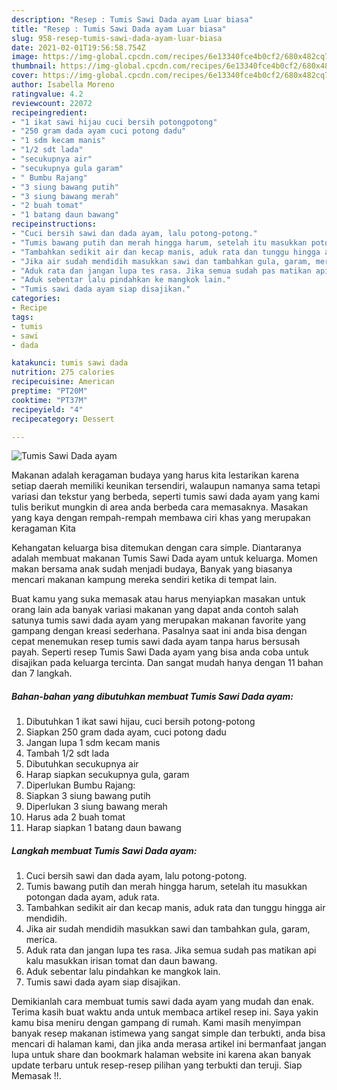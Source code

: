 ```yaml
---
description: "Resep : Tumis Sawi Dada ayam Luar biasa"
title: "Resep : Tumis Sawi Dada ayam Luar biasa"
slug: 958-resep-tumis-sawi-dada-ayam-luar-biasa
date: 2021-02-01T19:56:58.754Z
image: https://img-global.cpcdn.com/recipes/6e13340fce4b0cf2/680x482cq70/tumis-sawi-dada-ayam-foto-resep-utama.jpg
thumbnail: https://img-global.cpcdn.com/recipes/6e13340fce4b0cf2/680x482cq70/tumis-sawi-dada-ayam-foto-resep-utama.jpg
cover: https://img-global.cpcdn.com/recipes/6e13340fce4b0cf2/680x482cq70/tumis-sawi-dada-ayam-foto-resep-utama.jpg
author: Isabella Moreno
ratingvalue: 4.2
reviewcount: 22072
recipeingredient:
- "1 ikat sawi hijau cuci bersih potongpotong"
- "250 gram dada ayam cuci potong dadu"
- "1 sdm kecam manis"
- "1/2 sdt lada"
- "secukupnya air"
- "secukupnya gula garam"
- " Bumbu Rajang"
- "3 siung bawang putih"
- "3 siung bawang merah"
- "2 buah tomat"
- "1 batang daun bawang"
recipeinstructions:
- "Cuci bersih sawi dan dada ayam, lalu potong-potong."
- "Tumis bawang putih dan merah hingga harum, setelah itu masukkan potongan dada ayam, aduk rata."
- "Tambahkan sedikit air dan kecap manis, aduk rata dan tunggu hingga air mendidih."
- "Jika air sudah mendidih masukkan sawi dan tambahkan gula, garam, merica."
- "Aduk rata dan jangan lupa tes rasa. Jika semua sudah pas matikan api kalu masukkan irisan tomat dan daun bawang."
- "Aduk sebentar lalu pindahkan ke mangkok lain."
- "Tumis sawi dada ayam siap disajikan."
categories:
- Recipe
tags:
- tumis
- sawi
- dada

katakunci: tumis sawi dada 
nutrition: 275 calories
recipecuisine: American
preptime: "PT20M"
cooktime: "PT37M"
recipeyield: "4"
recipecategory: Dessert

---
```



![Tumis Sawi Dada ayam](https://img-global.cpcdn.com/recipes/6e13340fce4b0cf2/680x482cq70/tumis-sawi-dada-ayam-foto-resep-utama.jpg)

Makanan adalah keragaman budaya yang harus kita lestarikan karena setiap daerah memiliki keunikan tersendiri, walaupun namanya sama tetapi variasi dan tekstur yang berbeda, seperti tumis sawi dada ayam yang kami tulis berikut mungkin di area anda berbeda cara memasaknya. Masakan yang kaya dengan rempah-rempah membawa ciri khas yang merupakan keragaman Kita



Kehangatan keluarga bisa ditemukan dengan cara simple. Diantaranya adalah membuat makanan Tumis Sawi Dada ayam untuk keluarga. Momen makan bersama anak sudah menjadi budaya, Banyak yang biasanya mencari makanan kampung mereka sendiri ketika di tempat lain.

Buat kamu yang suka memasak atau harus menyiapkan masakan untuk orang lain ada banyak variasi makanan yang dapat anda contoh salah satunya tumis sawi dada ayam yang merupakan makanan favorite yang gampang dengan kreasi sederhana. Pasalnya saat ini anda bisa dengan cepat menemukan resep tumis sawi dada ayam tanpa harus bersusah payah.
Seperti resep Tumis Sawi Dada ayam yang bisa anda coba untuk disajikan pada keluarga tercinta. Dan sangat mudah hanya dengan 11 bahan dan 7 langkah.


<!--inarticleads1-->

##### Bahan-bahan yang dibutuhkan membuat Tumis Sawi Dada ayam:

1. Dibutuhkan 1 ikat sawi hijau, cuci bersih potong-potong
1. Siapkan 250 gram dada ayam, cuci potong dadu
1. Jangan lupa 1 sdm kecam manis
1. Tambah 1/2 sdt lada
1. Dibutuhkan secukupnya air
1. Harap siapkan secukupnya gula, garam
1. Diperlukan  Bumbu Rajang:
1. Siapkan 3 siung bawang putih
1. Diperlukan 3 siung bawang merah
1. Harus ada 2 buah tomat
1. Harap siapkan 1 batang daun bawang




<!--inarticleads2-->

##### Langkah membuat  Tumis Sawi Dada ayam:

1. Cuci bersih sawi dan dada ayam, lalu potong-potong.
1. Tumis bawang putih dan merah hingga harum, setelah itu masukkan potongan dada ayam, aduk rata.
1. Tambahkan sedikit air dan kecap manis, aduk rata dan tunggu hingga air mendidih.
1. Jika air sudah mendidih masukkan sawi dan tambahkan gula, garam, merica.
1. Aduk rata dan jangan lupa tes rasa. Jika semua sudah pas matikan api kalu masukkan irisan tomat dan daun bawang.
1. Aduk sebentar lalu pindahkan ke mangkok lain.
1. Tumis sawi dada ayam siap disajikan.




Demikianlah cara membuat tumis sawi dada ayam yang mudah dan enak. Terima kasih buat waktu anda untuk membaca artikel resep ini. Saya yakin kamu bisa meniru dengan gampang di rumah. Kami masih menyimpan banyak resep makanan istimewa yang sangat simple dan terbukti, anda bisa mencari di halaman kami, dan jika anda merasa artikel ini bermanfaat jangan lupa untuk share dan bookmark halaman website ini karena akan banyak update terbaru untuk resep-resep pilihan yang terbukti dan teruji. Siap Memasak !!. 
